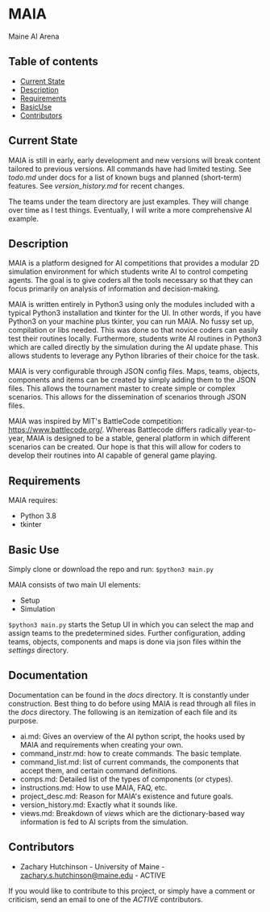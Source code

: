 # MAIA
Maine AI Arena

## Table of contents
* [Current State](#current-state)
* [Description](#description)
* [Requirements](#requirements)
* [BasicUse](#basicuse)
* [Contributors](#contributors)

## Current State
MAIA is still in early, early development and new versions will break content tailored to previous versions. All commands have had limited testing. See *todo.md* under docs for a list of known bugs and planned (short-term) features. See *version_history.md* for recent changes.

The teams under the team directory are just examples. They will change over time as I test things. Eventually, I will write a more comprehensive AI example.

## Description
MAIA is a platform designed for AI competitions that provides a modular 2D simulation environment for which students write AI to control competing agents. The goal is to give coders all the tools necessary so that they can focus primarily on analysis of information and decision-making. 

MAIA is written entirely in Python3 using only the modules included with a typical Python3 installation and tkinter for the UI. In other words, if you have Python3 on your machine plus tkinter, you can run MAIA. No fussy set up, compilation or libs needed. This was done so that novice coders can easily test their routines locally. Furthermore, students write AI routines in Python3 which are called directly by the simulation during the AI update phase. This allows students to leverage any Python libraries of their choice for the task.

MAIA is very configurable through JSON config files. Maps, teams, objects, components and items can be created by simply adding them to the JSON files. This allows the tournament master to create simple or complex scenarios. This allows for the dissemination of scenarios through JSON files.

MAIA was inspired by MIT's BattleCode competition: https://www.battlecode.org/. Whereas Battlecode differs radically year-to-year, MAIA is designed to be a stable, general platform in which different scenarios can be created. Our hope is that this will allow for coders to develop their routines into AI capable of general game playing.


## Requirements
MAIA requires:
* Python 3.8
* tkinter

## Basic Use

Simply clone or download the repo and run: `$python3 main.py`

MAIA consists of two main UI elements:
* Setup
* Simulation

`$python3 main.py` starts the Setup UI in which you can select the map and assign teams to the predetermined sides. Further configuration, adding teams, objects, components and maps is done via json files within the *settings* directory.

## Documentation
Documentation can be found in the *docs* directory. It is constantly under construction. Best thing to do before using MAIA is read through all files in the *docs* directory. The following is an itemization of each file and its purpose.

* ai.md: Gives an overview of the AI python script, the hooks used by MAIA and requirements when creating your own.
* command_instr.md: how to create commands. The basic template.
* command_list.md: list of current commands, the components that accept them, and certain command definitions.
* comps.md: Detailed list of the types of components (or ctypes).
* instructions.md: How to use MAIA, FAQ, etc.
* project_desc.md: Reason for MAIA's existence and future goals.
* version_history.md: Exactly what it sounds like.
* views.md: Breakdown of *views* which are the dictionary-based way information is fed to AI scripts from the simulation.

## Contributors
* Zachary Hutchinson - University of Maine - <zachary.s.hutchinson@maine.edu> - ACTIVE

If you would like to contribute to this project, or simply have a comment or criticism, send an email to one of the *ACTIVE* contributors.